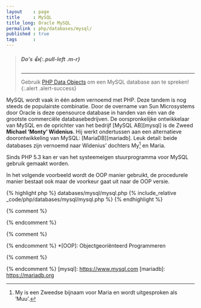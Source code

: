 ```yaml
---
layout    : page
title     : MySQL
title_long: Oracle MySQL
permalink : php/databases/mysql/
published : true
tags      :
---
```


> ##### **Do's** *:thumbsup:*{:.pull-left .m-r}
> ---
> Gebruik [PHP Data Objects](../pdo/) om een MySQL database aan te spreken!
{:.alert .alert-success}

MySQL wordt vaak in één adem vernoemd met PHP. Deze tandem is nog steeds de populairste combinatie. Door de overname van Sun Microsystems door Oracle is deze opensource database in handen van één van de grootste commerciële databasebedrijven. De oorspronkelijke ontwikkelaar van MySQL en de oprichter van het bedrijf [MySQL AB][mysql] is de Zweed **Michael ‘Monty’ Widenius**. Hij werkt ondertussen aan een alternatieve doorontwikkeling van MySQL: [MariaDB][mariadb]. Leuk detail: beide databases zijn vernoemd naar Widenius’ dochters My[^1] en Maria.

Sinds PHP 5.3 kan er van het systeemeigen stuurprogramma voor MySQL gebruik gemaakt worden.

In het volgende voorbeeld wordt de OOP manier gebruikt, de procedurele manier bestaat ook maar de voorkeur gaat uit naar de OOP versie.

{% highlight php %}
databases/mysql/mysql.php
{% include_relative _code/php/databases/mysql/mysql.php %}
{% endhighlight %}


{% comment %}
<!-- ⚓ Voetnoten -->
{% endcomment %}
[^1]: My is een Zweedse bijnaam voor Maria en wordt uitgesproken als ‘Muu’.

{% comment %}
<!-- ⚓ Afkortingen -->
{% endcomment %}
*[OOP]:                     Objectgeoriënteerd Programmeren

{% comment %}
<!-- ⚓ Hyperlinks -->
{% endcomment %}
[mysql]:                    https://www.mysql.com
[mariadb]:                  https://mariadb.org